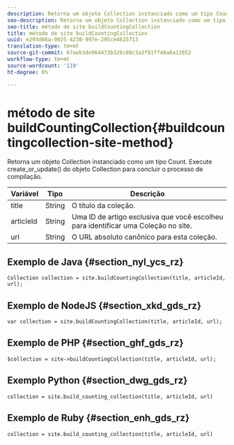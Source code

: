 ```yaml
---
description: Retorna um objeto Collection instanciado como um tipo Count. Execute create_or_update() do objeto Collection para concluir o processo de compilação.
seo-description: Retorna um objeto Collection instanciado como um tipo Count. Execute create_or_update() do objeto Collection para concluir o processo de compilação.
seo-title: método de site buildCountingCollection
title: método de site buildCountingCollection
uuid: e293d66a-0025-4230-997e-295ce4625713
translation-type: tm+mt
source-git-commit: 67aeb3de964473b326c88c3a3f81ff48a6a12652
workflow-type: tm+mt
source-wordcount: '119'
ht-degree: 6%

---
```



# método de site buildCountingCollection{#buildcountingcollection-site-method}

Retorna um objeto Collection instanciado como um tipo Count. Execute create_or_update() do objeto Collection para concluir o processo de compilação.

| Variável | Tipo | Descrição |
|--- |--- |--- |
| title | String   | O título da coleção. |
| articleId | String   | Uma ID de artigo exclusiva que você escolheu para identificar uma Coleção no site. |
| url | String | O URL absoluto canônico para esta coleção. |

## Exemplo de Java {#section_nyl_ycs_rz}

```
Collection collection = site.buildCountingCollection(title, articleId, url); 
```

## Exemplo de NodeJS {#section_xkd_gds_rz}

```
var collection = site.buildCountingCollection(title, articleId, url); 
```

## Exemplo de PHP {#section_ghf_gds_rz}

```
$collection = site->buildCountingCollection(title, articleId, url); 
```

## Exemplo Python {#section_dwg_gds_rz}

```
collection = site.build_counting_collection(title, articleId, url) 
```

## Exemplo de Ruby {#section_enh_gds_rz}

```
collection = site.build_counting_collection(title, articleId, url) 
```

